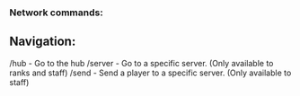 ### Network commands: 

## Navigation:

/hub - Go to the hub
/server <servername> - Go to a specific server. (Only available to ranks and staff)
/send <player> <servername> - Send a player to a specific server. (Only available to staff)
